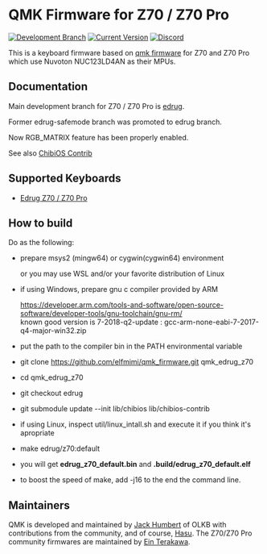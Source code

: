 # QMK Firmware for Z70 / Z70 Pro

[![Development Branch](https://img.shields.io/badge/development%20branch-edrug-blue.svg)](../../tree/edrug)
[![Current Version](https://img.shields.io/github/tag-pre/elfmimi/qmk_firmware.svg)](../../tags)
[![Discord](https://img.shields.io/discord/410252082034114578.svg)](https://discord.gg/nMVjctM)

This is a keyboard firmware based on [qmk firmware](https://github.com/qmk/qmk_firmware) for Z70 and Z70 Pro which use Nuvoton NUC123LD4AN as their MPUs.

## Documentation

Main development branch for Z70 / Z70 Pro is [edrug](../../tree/edrug).

Former edrug-safemode branch was promoted to edrug branch.

Now RGB_MATRIX feature has been properly enabled. 

See also [ChibiOS Contrib](https://github.com/elfmimi/ChibiOS-Contrib)

## Supported Keyboards

* [Edrug Z70 / Z70 Pro](../../tree/edrug/keyboards/edrug/z70/)

## How to build
Do as the following:
* prepare msys2 (mingw64) or cygwin(cygwin64) environment

   or you may use WSL and/or your favorite distribution of Linux
* if using Windows, prepare gnu c compiler provided by ARM

   https://developer.arm.com/tools-and-software/open-source-software/developer-tools/gnu-toolchain/gnu-rm/  
   known good version is 7-2018-q2-update : gcc-arm-none-eabi-7-2017-q4-major-win32.zip
* put the path to the compiler bin in the PATH environmental variable
* git clone https://github.com/elfmimi/qmk_firmware.git qmk_edrug_z70
* cd qmk_edrug_z70
* git checkout edrug
* git submodule update --init lib/chibios lib/chibios-contrib
* if using Linux, inspect util/linux_intall.sh and execute it if you think it's apropriate
* make edrug/z70:default
* you will get **edrug_z70_default.bin** and **.build/edrug_z70_default.elf**
* to boost the speed of make, add -j16 to the end the command line.

## Maintainers

QMK is developed and maintained by [Jack Humbert](https://github.com/jackhumbert) of OLKB with contributions from the community, and of course, [Hasu](https://github.com/tmk). The Z70/Z70 Pro community firmwares are maintained by [Ein Terakawa](https://github.com/elfmimi).
